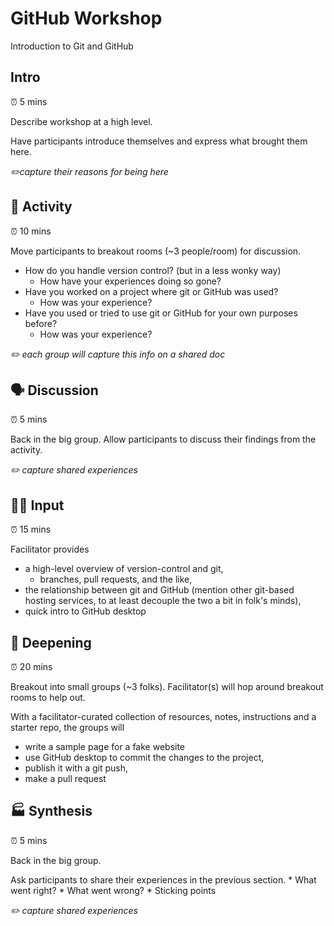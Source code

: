 # GitHub Workshop

Introduction to Git and GitHub

## Intro
⏰ 5 mins

Describe workshop at a high level.

Have participants introduce themselves and express what brought them here.

*✏️capture their reasons for being here*


## 🕺 Activity
⏰ 10 mins

Move participants to breakout rooms (~3 people/room) for discussion.
* How do you handle version control? (but in a less wonky way)
	* How have your experiences doing so gone?
* Have you worked on a project where git or GitHub was used?
	* How was your experience?
* Have you used or tried to use git or GitHub for your own purposes before?
	* How was your experience?

*✏️ each group will capture this info on a shared doc*


## 🗣️ Discussion
⏰ 5 mins

Back in the big group.  Allow participants to discuss their findings from the activity.

*✏️ capture shared experiences*


## 👨‍🏫 Input
⏰ 15 mins

Facilitator provides 
- a high-level overview of version-control and git,
	- branches, pull requests, and the like,
- the relationship between git and GitHub (mention other git-based hosting services, to at least decouple the two a bit in folk's minds),
- quick intro to GitHub desktop


## 🧠 Deepening
⏰ 20 mins

Breakout into small groups (~3 folks). Facilitator(s) will hop around breakout rooms to help out.

With a facilitator-curated collection of resources, notes, instructions and a starter repo, the groups will 
- write a sample page for a fake website
- use GitHub desktop to commit the changes to the project,
- publish it with a git push,
- make a pull request


## 🏭 Synthesis
⏰ 5 mins

Back in the big group.

Ask participants to share their experiences in the previous section.
	* What went right?
	* What went wrong?
	* Sticking points
	
*✏️ capture shared experiences*


